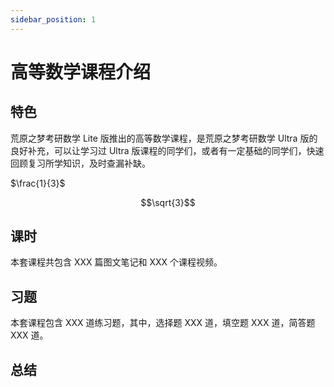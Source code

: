 ```yaml
---
sidebar_position: 1
---
```


# 高等数学课程介绍

## 特色

荒原之梦考研数学 Lite 版推出的高等数学课程，是荒原之梦考研数学 Ultra 版的良好补充，可以让学习过 Ultra 版课程的同学们，或者有一定基础的同学们，快速回顾复习所学知识，及时查漏补缺。

$\frac{1}{3}$

$$\sqrt{3}$$

## 课时

本套课程共包含 XXX 篇图文笔记和 XXX 个课程视频。

## 习题

本套课程包含 XXX 道练习题，其中，选择题 XXX 道，填空题 XXX 道，简答题 XXX 道。

## 总结